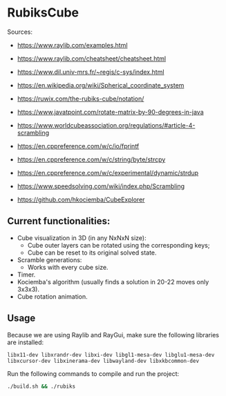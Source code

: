 # RubiksCube

Sources:

- https://www.raylib.com/examples.html
- https://www.raylib.com/cheatsheet/cheatsheet.html

- https://www.dil.univ-mrs.fr/~regis/c-sys/index.html

- https://en.wikipedia.org/wiki/Spherical_coordinate_system
- https://ruwix.com/the-rubiks-cube/notation/
- https://www.javatpoint.com/rotate-matrix-by-90-degrees-in-java
- https://www.worldcubeassociation.org/regulations/#article-4-scrambling
- https://en.cppreference.com/w/c/io/fprintf
- https://en.cppreference.com/w/c/string/byte/strcpy
- https://en.cppreference.com/w/c/experimental/dynamic/strdup
- https://www.speedsolving.com/wiki/index.php/Scrambling

- https://github.com/hkociemba/CubeExplorer

## Current functionalities:

- Cube visualization in 3D (in any NxNxN size):
  - Cube outer layers can be rotated using the corresponding keys;
  - Cube can be reset to its original solved state.
- Scramble generations:
  - Works with every cube size.
- Timer.
- Kociemba's algorithm (usually finds a solution in 20-22 moves only 3x3x3).
- Cube rotation animation.

## Usage

Because we are using Raylib and RayGui, make sure the following libraries are installed:

```
libx11-dev libxrandr-dev libxi-dev libgl1-mesa-dev libglu1-mesa-dev libxcursor-dev libxinerama-dev libwayland-dev libxkbcommon-dev
```

Run the following commands to compile and run the project:

```bash
./build.sh && ./rubiks
```
